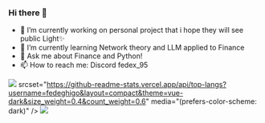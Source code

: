 ### Hi there 👋

<!--
**fedeghigo/fedeghigo** is a ✨ _special_ ✨ repository because its `README.md` (this file) appears on your GitHub profile.

Here are some ideas to get you started:

- 🔭 I’m currently working on ...
- 🌱 I’m currently learning ...
- 👯 I’m looking to collaborate on ...
- 🤔 I’m looking for help with ...
- 💬 Ask me about ...
- 📫 How to reach me: ...
- 😄 Pronouns: ...
- ⚡ Fun fact: ...
-->
- 🔭 I’m currently working on personal project that i hope they will see public Light✨
- 🌱 I’m currently learning  Network theory and LLM applied to Finance 
- 💬 Ask me about Finance and Python!
- 📫 How to reach me: Discord fedex_95


<picture>
<source
  srcset="https://github-readme-stats.vercel.app/api?username=fedeghigo&count_private=true&show_icons=true&include_all_commits=true&theme=ambient_gradient&hide_rank=true"
  media="(prefers-color-scheme: ambient_gradient)"
/>
<source
  srcset="https://github-readme-stats.vercel.app/api?username=fedeghigo&count_private=true&show_icons=true&include_all_commits=true&theme=ambient_gradient&hide_rank=true"
  media="(prefers-color-scheme: ambient_gradient), (prefers-color-scheme: no-preference)"
/>
<img src="https://github-readme-stats.vercel.app/api?username=fedeghigo&count_private=true&show_icons=true&include_all_commits=true&theme=ambient_gradient&hide_rank=true" />
</picture>


<picture>
<source

  srcset="https://github-readme-stats.vercel.app/api/top-langs?username=fedeghigo&layout=compact&theme=vue-dark&size_weight=0.4&count_weight=0.6"
  media="(prefers-color-scheme: dark)"
/>
<source
  srcset="https://github-readme-stats.vercel.app/api/top-langs?username=fedeghigo&layout=compact&size_weight=0.4&count_weight=0.6&theme=vue"
  media="(prefers-color-scheme: light), (prefers-color-scheme: no-preference)"
/>
<img src="https://github-readme-stats.vercel.app/api/top-langs?username=fedeghigo&layout=compact&size_weight=0.4&count_weight=0.6&theme=vue" />
</picture>



